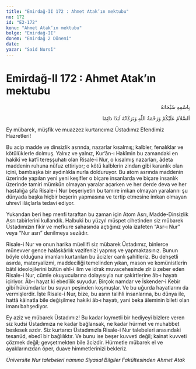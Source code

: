```yaml
---
title: "Emirdağ-II 172 : Ahmet Atak’ın mektubu"
no: 172
id: "E2-172"
konu: "Ahmet Atak’ın mektubu"
bolge: "Emirdağ-II"
donem: "Emirdağ 2 Dönemi"
date: 
yazar: "Said Nursî"
---
```


# Emirdağ-II 172 : Ahmet Atak’ın mektubu

<p class="arabic" dir="rtl" title="Meal: “Her türlü noksan sıfatlardan yüce olan Allah’ın adıyla.”">بِاسْمِهِ سُبْحَانَهُ</p>

<p class="arabic" dir="rtl" title="Meal: “Allah’ın selâmı, rahmeti ve bereketleri, ebedî ve dâimî olarak üzerinize olsun.”">اَلسَّلاَمُ عَلَيْكُمْ وَرَحْمَةُ اللّٰهِ وَبَرَكَاتُهُ اَبَدًا دَائِمًا</p>

Ey mübarek, müşfik ve muazzez kurtarıcımız Üstadımız Efendimiz Hazretleri!

Bu acip madde ve dinsizlik asrında, nazarlar kısalmış; kalbler, fenalıklar ve kötülüklerle dolmuş. Yalnız ve yalnız, Kur’ân-ı Hakîmin bu zamandaki en hakikî ve kat’î tereşşuhatı olan Risale-i Nur, o kısalmış nazarları, âdeta maddenin ruhuna nüfuz ettiriyor; o kötü kalblerin zindan gibi karanlık olan içini, bambaşka bir aydınlıkla nurla dolduruyor. Bu atom asrında maddenin üzerinde yapılan yeni yeni keşifler o biçare insanlarda ve biçare insanlık üzerinde tamiri mümkün olmayan yaralar açarken ve her derde deva ve her hastalığa şifa Risale-i Nur beşeriyetin bu tamire imkan olmayan yaralarını şu dünyada başka hiçbir beşerin yapmasına ve tertip etmesine imkan olmayan uhrevî ilâçlarla tedavi ediyor.

Yukarıdan beri hep menfi taraftan bu zaman için Atom Asrı, Madde-Dinsizlik Asrı tabirlerini kullandık. Halbuki bu yüzyıl müspet cihetinden siz mübarek Üstadımızın fikir ve mefkure sahasında açtığınız yola izafeten “Asr-ı Nur” veya “Nur asrı” denilmeya sezâdır.

Risale-i Nur ve onun harika müellifi siz mübarek Üstadımız, binlerce münevver gence halâskârlık vazifenizi yapmış ve yapmaktasınız. Bunun böyle olduğuna imanları kurtarılan bu âcizler canlı şahitleriz. Bu dehşetli asırda, materyalizmi, maddeciliği temelinden yıkan, mason ve komünistlerin bâtıl ideolojilerini bütün ehl-i ilim ve idrak muvacehesinde zîr ü zeber eden Risale-i Nur, cümle okuyucularına dolayısıyla nur şakirtlerine âb‑ı hayatı içiriyor. Âb‑ı hayat ki ebedîlik suyudur. Birçok namdar ve İskender-i Kebir gibi hükümdarlar bu suyun peşinden koşmuşlar. Ve bu uğurda hayatlarını da vermişlerdir. İşte Risale-i Nur, bize, bu asrın talihli insanlarına, bu dünya ile, hattâ kâinatla bile değişilmez hakiki âb‑ı hayatı, yani beka âleminin bileti olan imanı bahşediyor.

Ey aziz ve mübarek Üstadımız! Bu kadar kıymetli bir hediyeyi bizlere veren siz kudsi Üstadımıza ne kadar bağlansak, ne kadar hürmet ve muhabbet beslesek azdır. Siz kurtarıcı Üstadımızla Risale-i Nur talebeleri arasındaki tesanüd, ebedî bir bağlılıktır. Ve bunu ise beşer kuvveti değil; kainat kuvveti çözmek değil; gevşetmekten bile âcizdir. Hürmetle mübarek el ve ayaklarınızdan öper, duave himmetlerinizi bekleriz.

*Üniversite Nur talebeleri namına*
*Siyasal Bilgiler Fakültesinden*
*Ahmet Atak*
